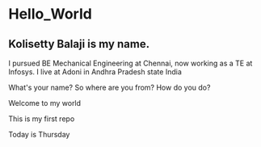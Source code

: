 # Hello_World
## Kolisetty Balaji is my name.
I pursued BE Mechanical Engineering at Chennai, now working as a TE at Infosys.
I live at Adoni in Andhra Pradesh state India

What's your name?
So where are you from?
How do you do?

Welcome to my world

This is my first repo

Today is Thursday

